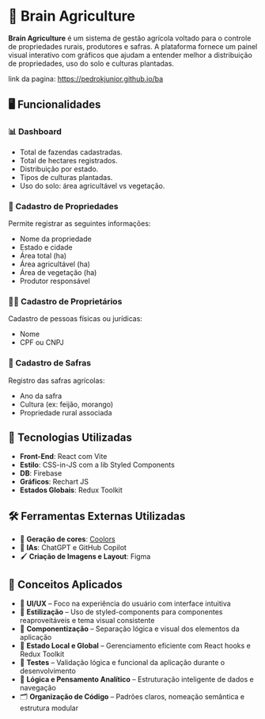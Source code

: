 # 🌿 Brain Agriculture

**Brain Agriculture** é um sistema de gestão agrícola voltado para o controle de propriedades rurais, produtores e safras. A plataforma fornece um painel visual interativo com gráficos que ajudam a entender melhor a distribuição de propriedades, uso do solo e culturas plantadas.

link da pagina: https://pedrokjunior.github.io/ba

## 🖥️ Funcionalidades

### 📊 Dashboard

- Total de fazendas cadastradas.
- Total de hectares registrados.
- Distribuição por estado.
- Tipos de culturas plantadas.
- Uso do solo: área agricultável vs vegetação.

### 🏡 Cadastro de Propriedades

Permite registrar as seguintes informações:

- Nome da propriedade
- Estado e cidade
- Área total (ha)
- Área agricultável (ha)
- Área de vegetação (ha)
- Produtor responsável

### 👩‍🌾 Cadastro de Proprietários

Cadastro de pessoas físicas ou jurídicas:

- Nome
- CPF ou CNPJ

### 🌾 Cadastro de Safras

Registro das safras agrícolas:

- Ano da safra
- Cultura (ex: feijão, morango)
- Propriedade rural associada

## 🧪 Tecnologias Utilizadas

- **Front-End**: React com Vite
- **Estilo**: CSS-in-JS com a lib Styled Components
- **DB**: Firebase
- **Gráficos**: Rechart JS
- **Estados Globais**: Redux Toolkit

## 🛠️ Ferramentas Externas Utilizadas

- 🎨 **Geração de cores**: [Coolors](https://coolors.co/)
- 🤖 **IAs**: ChatGPT e GitHub Copilot
- 🖌️ **Criação de Imagens e Layout**: Figma

## 🧠 Conceitos Aplicados

- 🎯 **UI/UX** – Foco na experiência do usuário com interface intuitiva
- 🎨 **Estilização** – Uso de styled-components para componentes reaproveitáveis e tema visual consistente
- 🧩 **Componentização** – Separação lógica e visual dos elementos da aplicação
- 🔁 **Estado Local e Global** – Gerenciamento eficiente com React hooks e Redux Toolkit
- 🧪 **Testes** – Validação lógica e funcional da aplicação durante o desenvolvimento
- 🧠 **Lógica e Pensamento Analítico** – Estruturação inteligente de dados e navegação
- 🗂️ **Organização de Código** – Padrões claros, nomeação semântica e estrutura modular
